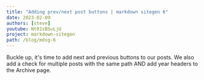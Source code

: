 ```yaml
---
title: "Adding prev/next post buttons | markdown sitegen 6"
date: 2023-02-09
authors: [steve]
youtube: Nt01sB5uLjU
project: markdown-sitegen
path: /blog/mdsg-6
---
```


<YouTubePlayer youtubeLink={frontmatter.youtube} />

Buckle up, it's time to add next and previous buttons to our posts. We also add a check for multiple posts with the same path AND add year headers to the Archive page.
